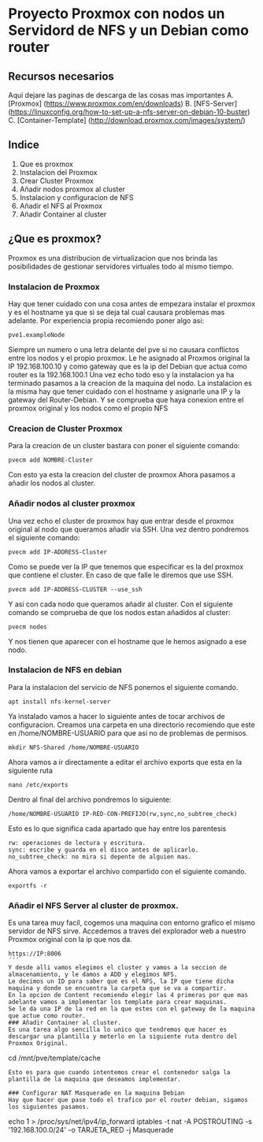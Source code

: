 # Proyecto Proxmox con nodos un Servidord de NFS y un Debian como router
## Recursos necesarios
Aqui dejare las paginas de descarga de las cosas mas importantes
A. [Proxmox] (https://www.proxmox.com/en/downloads)
B. [NFS-Server] (https://linuxconfig.org/how-to-set-up-a-nfs-server-on-debian-10-buster)
C. [Container-Template] (http://download.proxmox.com/images/system/)
## Indice
1. Que es proxmox
2. Instalacion del Proxmox
3. Crear Cluster Proxmox
4. Añadir nodos proxmox al cluster
5. Instalacion y configuracion de NFS
6. Añadir el NFS al Proxmox
7. Añadir Container al cluster

## ¿Que es proxmox?
Proxmox es una distribucion de virtualizacion que nos brinda las posibilidades de gestionar servidores virtuales todo al mismo tiempo.
### Instalacion de Proxmox
Hay que tener cuidado con una cosa antes de empezara instalar el proxmox y es el hostname ya que si se deja tal cual causara problemas mas adelante.
Por experiencia propia recomiendo poner algo asi:
```
pve1.exampleNode
```
Siempre un numero o una letra delante del pve si no causara conflictos entre los nodos y el propio proxmox.
Le he asignado al Proxmos original la IP 192.168.100.10 y como gateway que es la ip del Debian que actua como router es la 192.168.100.1
Una vez echo todo eso y la instalacion ya ha terminado pasamos a la creacion de la maquina del nodo.
La instalacion es la misma hay que tener cuidado con el hostname y asignarle una IP y la gateway del Router-Debian.
Y se comprueba que haya conexion entre el proxmox original y los nodos como el propio NFS

### Creacion de Cluster Proxmox
Para la creacion de un cluster bastara con poner el siguiente comando:
```
pvecm add NOMBRE-Cluster
```
Con esto ya esta la creacion del cluster de proxmox
Ahora pasamos a añadir los nodos al cluster.

### Añadir nodos al cluster proxmox

Una vez echo el cluster de proxmox hay que entrar desde el proxmox original al nodo que queramos añadir via SSH.
Una vez dentro pondremos el siguiente comando:
```
pvecm add IP-ADDRESS-Cluster
```
Como se puede ver la IP que tenemos que especificar es la del proxmox que contiene el cluster.
En caso de que falle le diremos que use SSH.
```
pvecm add IP-ADDRESS-CLUSTER --use_ssh
```
Y asi con cada nodo que queramos añadir al cluster.
Con el siguiente comando se comprueba de que los nodos estan añadidos al cluster:
```
pvecm nodes
```
Y nos tienen que aparecer con el hostname que le hemos asignado a ese nodo.

### Instalacion de NFS en debian
Para la instalacion del servicio de NFS ponemos el siguiente comando.
```
apt install nfs-kernel-server
```
Ya instalado vamos a hacer lo siguiente antes de tocar archivos de configuracion.
Creamos una carpeta en una directorio recomiendo que este en /home/NOMBRE-USUARIO para que asi no de problemas de permisos.
```
mkdir NFS-Shared /home/NOMBRE-USUARIO
```
Ahora vamos a ir directamente a editar el archivo exports que esta en la siguiente ruta
```
nano /etc/exports
```
Dentro al final del archivo pondremos lo siguiente:
```
/home/NOMBRE-USUARIO IP-RED-CON-PREFIJO(rw,sync,no_subtree_check)
```
Esto es lo que significa cada apartado que hay entre los parentesis
```
rw: operaciones de lectura y escritura.
sync: escribe y guarda en el disco antes de aplicarlo.
no_subtree_check: no mira si depente de alguien mas.
```
Ahora vamos a exportar el archivo compartido con el siguiente comando.

```
exportfs -r
```
### Añadir el NFS Server al cluster de proxmox.
Es una tarea muy facil, cogemos una maquina con entorno grafico el mismo servidor de NFS sirve.
Accedemos a traves del explorador web a nuestro Proxmox original con la ip que nos da.
```
https://IP:8006
´´´
Y desde alli vamos elegimos el cluster y vamos a la seccion de almacenamiento, y le damos a ADD y elegimos NFS.
Le decimos un ID para saber que es el NFS, la IP que tiene dicha maquina y donde se encuentra la carpeta que se va a compartir.
En la opcion de Content recomiendo elegir las 4 primeras por que mas adelante vamos a implementar los template para crear maquinas.
Se le da una IP de la red en la que estes con el gateway de la maquina que actue como router.
### Añadir Container al cluster.
Es una tarea algo sencilla lo unico que tendremos que hacer es descargar una plantilla y meterlo en la siguiente ruta dentro del Proxmox Original.
```
cd /mnt/pve/template/cache
```
Esto es para que cuando intentemos crear el contenedor salga la plantilla de la maquina que deseamos implementar.

### Configurar NAT Masquerade en la maquina Debian
Hay que hacer que pase todo el trafico por el router debian, sigamos los siguientes pasamos.
```
echo 1 > /proc/sys/net/ipv4/ip_forward
iptables -t nat -A POSTROUTING -s '192.168.100.0/24' -o TARJETA_RED -j Masquerade
```